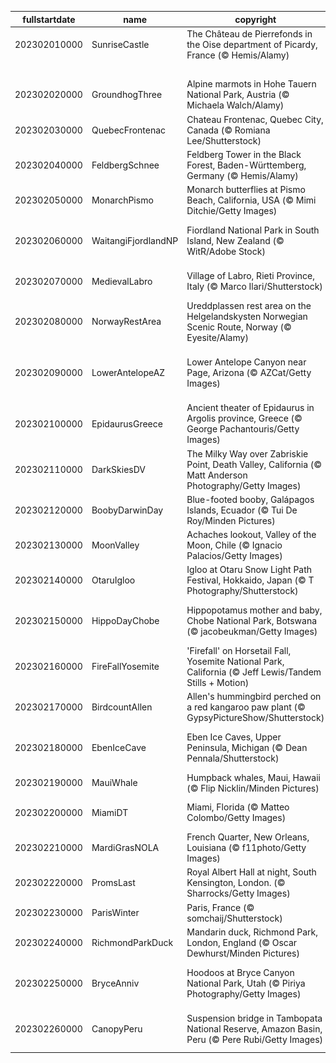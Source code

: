 |fullstartdate|name|copyright|title|image|
|--|--|--|--|--|
202302010000|SunriseCastle|The Château de Pierrefonds in the Oise department of Picardy, France (© Hemis/Alamy)|A castle full of history|![](/en-GB/2023/02/202302010000SunriseCastle.jpg)|
||||![](/en-GB/2023/02/.jpg)|
202302020000|GroundhogThree|Alpine marmots in Hohe Tauern National Park, Austria (© Michaela Walch/Alamy)|Spring is coming|![](/en-GB/2023/02/202302020000GroundhogThree.jpg)|
202302030000|QuebecFrontenac|Chateau Frontenac, Quebec City, Canada (© Romiana Lee/Shutterstock)|Good cold fun|![](/en-GB/2023/02/202302030000QuebecFrontenac.jpg)|
202302040000|FeldbergSchnee|Feldberg Tower in the Black Forest, Baden-Württemberg, Germany  (© Hemis/Alamy)|Best views tower|![](/en-GB/2023/02/202302040000FeldbergSchnee.jpg)|
202302050000|MonarchPismo|Monarch butterflies at Pismo Beach, California, USA (© Mimi Ditchie/Getty Images)|What are these colorful insects?|![](/en-GB/2023/02/202302050000MonarchPismo.jpg)|
202302060000|WaitangiFjordlandNP|Fiordland National Park in South Island, New Zealand (© WitR/Adobe Stock)|When landscape met wilderness|![](/en-GB/2023/02/202302060000WaitangiFjordlandNP.jpg)|
202302070000|MedievalLabro|Village of Labro, Rieti Province, Italy (© Marco Ilari/Shutterstock)|History awaits atop the hill|![](/en-GB/2023/02/202302070000MedievalLabro.jpg)|
202302080000|NorwayRestArea|Ureddplassen rest area on the Helgelandskysten Norwegian Scenic Route, Norway (© Eyesite/Alamy)|A public restroom or a tourist spot?|![](/en-GB/2023/02/202302080000NorwayRestArea.jpg)|
202302090000|LowerAntelopeAZ|Lower Antelope Canyon near Page, Arizona (© AZCat/Getty Images)|What are these beautiful sandy waves?|![](/en-GB/2023/02/202302090000LowerAntelopeAZ.jpg)|
202302100000|EpidaurusGreece|Ancient theater of Epidaurus in Argolis province, Greece (© George Pachantouris/Getty Images)|Masterpiece of acoustic engineering|![](/en-GB/2023/02/202302100000EpidaurusGreece.jpg)|
202302110000|DarkSkiesDV|The Milky Way over Zabriskie Point, Death Valley, California (© Matt Anderson Photography/Getty Images)|A sky full of stars|![](/en-GB/2023/02/202302110000DarkSkiesDV.jpg)|
202302120000|BoobyDarwinDay|Blue-footed booby, Galápagos Islands, Ecuador (© Tui De Roy/Minden Pictures)|A smooth landing, feet first|![](/en-GB/2023/02/202302120000BoobyDarwinDay.jpg)|
202302130000|MoonValley|Achaches lookout, Valley of the Moon, Chile (© Ignacio Palacios/Getty Images)|Fly me to the moon|![](/en-GB/2023/02/202302130000MoonValley.jpg)|
202302140000|OtaruIgloo|Igloo at Otaru Snow Light Path Festival, Hokkaido, Japan (© T Photography/Shutterstock)|Love is in the snow|![](/en-GB/2023/02/202302140000OtaruIgloo.jpg)|
202302150000|HippoDayChobe|Hippopotamus mother and baby, Chobe National Park, Botswana (© jacobeukman/Getty Images)|We’re all smiles for World Hippo Day|![](/en-GB/2023/02/202302150000HippoDayChobe.jpg)|
202302160000|FireFallYosemite|'Firefall' on Horsetail Fall, Yosemite National Park, California (© Jeff Lewis/Tandem Stills + Motion)|Why is this cliffside ablaze?|![](/en-GB/2023/02/202302160000FireFallYosemite.jpg)|
202302170000|BirdcountAllen|Allen's hummingbird perched on a red kangaroo paw plant (© GypsyPictureShow/Shutterstock)|Let the Great Backyard Bird Count begin!|![](/en-GB/2023/02/202302170000BirdcountAllen.jpg)|
202302180000|EbenIceCave|Eben Ice Caves, Upper Peninsula, Michigan (© Dean Pennala/Shutterstock)|A breathtaking cave when it’s cold|![](/en-GB/2023/02/202302180000EbenIceCave.jpg)|
202302190000|MauiWhale|Humpback whales, Maui, Hawaii (© Flip Nicklin/Minden Pictures)|King of the ocean|![](/en-GB/2023/02/202302190000MauiWhale.jpg)|
202302200000|MiamiDT|Miami, Florida (© Matteo Colombo/Getty Images)|Check out The Magic City of Miami|![](/en-GB/2023/02/202302200000MiamiDT.jpg)|
202302210000|MardiGrasNOLA|French Quarter, New Orleans, Louisiana (© f11photo/Getty Images)|Bring the king cakes|![](/en-GB/2023/02/202302210000MardiGrasNOLA.jpg)|
202302220000|PromsLast|Royal Albert Hall at night, South Kensington, London. (© Sharrocks/Getty Images)|Last night of the Proms|![](/en-GB/2023/02/202302220000PromsLast.jpg)|
202302230000|ParisWinter|Paris, France (© somchaij/Shutterstock)|Isn’t this view mesmerizing?|![](/en-GB/2023/02/202302230000ParisWinter.jpg)|
202302240000|RichmondParkDuck|Mandarin duck, Richmond Park, London, England (© Oscar Dewhurst/Minden Pictures)|A flashy, frigid waterfowl|![](/en-GB/2023/02/202302240000RichmondParkDuck.jpg)|
202302250000|BryceAnniv|Hoodoos at Bryce Canyon National Park, Utah (© Piriya Photography/Getty Images)|Bryce Canyon hoodoos in winter|![](/en-GB/2023/02/202302250000BryceAnniv.jpg)|
202302260000|CanopyPeru|Suspension bridge in Tambopata National Reserve, Amazon Basin, Peru (© Pere Rubi/Getty Images)|Sway with the Amazonian canopy|![](/en-GB/2023/02/202302260000CanopyPeru.jpg)|
